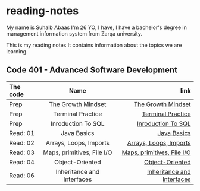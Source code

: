 # reading-notes
My name is Suhaib Abaas I'm 26 YO, I have, I have a bachelor's degree in management information system from Zarqa university.

This is my reading notes It contains information about the topics we are learning.


## Code 401 - Advanced Software Development

| The code      | Name          | link  |
| :------------ |:-------------:| -----:|
| Prep          | The Growth Mindset | [The Growth Mindset](https://suhibabbas.github.io/reading-notes/TheGrowthMindset) |
| Prep          | Terminal Practice  | [Terminal Practice](https://suhibabbas.github.io/reading-notes/TerminalPractice)  |
|  Prep         | Inroduction To SQL | [Inroduction To SQL](https://suhibabbas.github.io/reading-notes/InroductionToSQL)  |
|  Read: 01     | Java Basics    | [Java Basics](https://suhibabbas.github.io/reading-notes/JavaBasics)  |
|  Read: 02     | Arrays, Loops, Imports    | [Arrays, Loops, Imports](https://suhibabbas.github.io/reading-notes/Arrays) |
|  Read: 03     | Maps, primitives, File I/O| [Maps, primitives, File I/O](https://suhibabbas.github.io/reading-notes/map) |
|  Read: 04     | Object-Oriented    | [Object-Oriented](https://suhibabbas.github.io/reading-notes/oop) |
|  Read: 06     |  Inheritance and Interfaces    | [Inheritance and Interfaces](https://suhibabbas.github.io/reading-notes/InheritanceAndInterfaces) |
